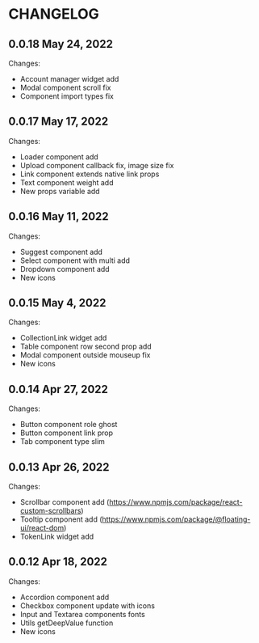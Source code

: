# CHANGELOG

## 0.0.18 May 24, 2022

Changes:

- Account manager widget add
- Modal component scroll fix
- Component import types fix

## 0.0.17 May 17, 2022

Changes:

- Loader component add
- Upload component callback fix, image size fix
- Link component extends native link props
- Text component weight add
- New props variable add

## 0.0.16 May 11, 2022

Changes:

- Suggest component add
- Select component with multi add
- Dropdown component add
- New icons

## 0.0.15 May 4, 2022

Changes:

- CollectionLink widget add
- Table component row second prop add 
- Modal component outside mouseup fix
- New icons

## 0.0.14 Apr 27, 2022

Changes:

- Button component role ghost
- Button component link prop
- Tab component type slim

## 0.0.13 Apr 26, 2022

Changes:

- Scrollbar component add (https://www.npmjs.com/package/react-custom-scrollbars)
- Tooltip component add (https://www.npmjs.com/package/@floating-ui/react-dom)
- TokenLink widget add

## 0.0.12 Apr 18, 2022

Changes:

- Accordion component add
- Checkbox component update with icons
- Input and Textarea components fonts 
- Utils getDeepValue function
- New icons